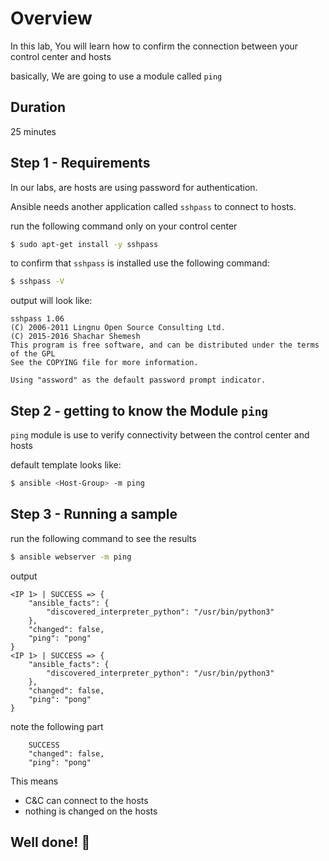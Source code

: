 <link rel='stylesheet' href='assets/css/main.css'/>

# Overview

In this lab, You will learn how to confirm the connection between your control center and hosts

basically, We are going to use a module called `ping` 


## Duration

25 minutes


## Step 1 - Requirements

In our labs, are hosts are using password for authentication. 

Ansible needs another application called `sshpass` to connect to hosts.

run the following command only on your control center

```bash
$ sudo apt-get install -y sshpass
```

to confirm that `sshpass` is installed use the following command:

```bash
$ sshpass -V
```
output will look like:

```console
sshpass 1.06
(C) 2006-2011 Lingnu Open Source Consulting Ltd.
(C) 2015-2016 Shachar Shemesh
This program is free software, and can be distributed under the terms of the GPL
See the COPYING file for more information.

Using "assword" as the default password prompt indicator.
```


## Step 2 - getting to know the Module `ping`

`ping` module is use to verify connectivity between the control center and hosts

default template looks like:

```bash
$ ansible <Host-Group> -m ping
```

## Step 3 - Running a sample

run the following command to see the results

```bash
$ ansible webserver -m ping
```

output

```console
<IP 1> | SUCCESS => {
    "ansible_facts": {
        "discovered_interpreter_python": "/usr/bin/python3"
    },
    "changed": false,
    "ping": "pong"
}
<IP 1> | SUCCESS => {
    "ansible_facts": {
        "discovered_interpreter_python": "/usr/bin/python3"
    },
    "changed": false,
    "ping": "pong"
}

```

note the following part
```console
    SUCCESS
    "changed": false,
    "ping": "pong"
```

This means
- C&C can connect to the hosts
- nothing is changed on the hosts


## Well done! 👏